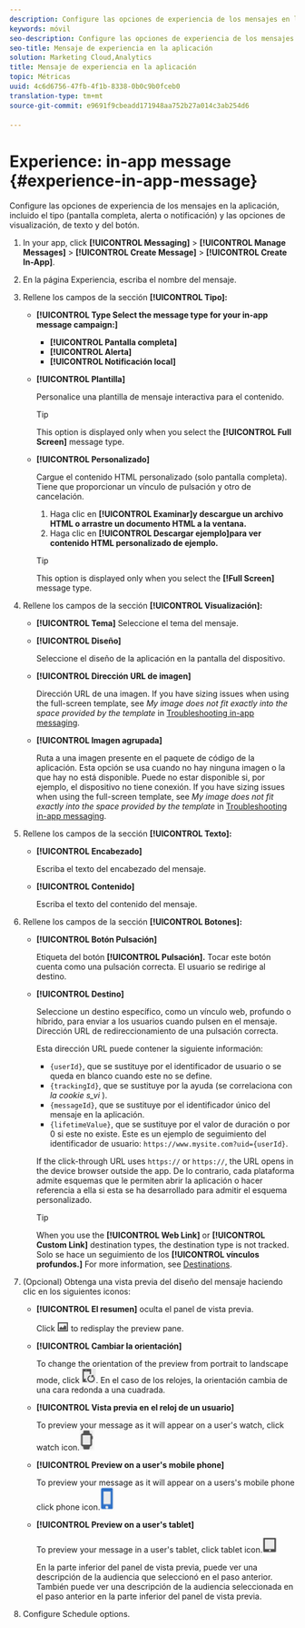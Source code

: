 ```yaml
---
description: Configure las opciones de experiencia de los mensajes en la aplicación, incluido el tipo (pantalla completa, alerta o notificación) y las opciones de visualización, de texto y del botón.
keywords: móvil
seo-description: Configure las opciones de experiencia de los mensajes en la aplicación, incluido el tipo (pantalla completa, alerta o notificación) y las opciones de visualización, de texto y del botón.
seo-title: Mensaje de experiencia en la aplicación
solution: Marketing Cloud,Analytics
title: Mensaje de experiencia en la aplicación
topic: Métricas
uuid: 4c6d6756-47fb-4f1b-8338-0b0c9b0fceb0
translation-type: tm+mt
source-git-commit: e9691f9cbeadd171948aa752b27a014c3ab254d6

---
```



# Experience: in-app message {#experience-in-app-message}

Configure las opciones de experiencia de los mensajes en la aplicación, incluido el tipo (pantalla completa, alerta o notificación) y las opciones de visualización, de texto y del botón.

1. In your app, click **[!UICONTROL Messaging]** &gt; **[!UICONTROL Manage Messages]** &gt; **[!UICONTROL Create Message]** &gt; **[!UICONTROL Create In-App]**.
1. En la página Experiencia, escriba el nombre del mensaje.
1. Rellene los campos de la sección **[!UICONTROL Tipo]:**

   * **[!UICONTROL Type
Select the message type for your in-app message campaign:]**

      * **[!UICONTROL Pantalla completa]**
      * **[!UICONTROL Alerta]**
      * **[!UICONTROL Notificación local]**
   * **[!UICONTROL Plantilla]**

      Personalice una plantilla de mensaje interactiva para el contenido.

      >[!TIP]
      >
      >This option is displayed only when you select the **[!UICONTROL Full Screen]** message type.

   * **[!UICONTROL Personalizado]**

      Cargue el contenido HTML personalizado (solo pantalla completa). Tiene que proporcionar un vínculo de pulsación y otro de cancelación.

      1. Haga clic en **[!UICONTROL Examinar]y descargue un archivo HTML o arrastre un documento HTML a la ventana.**
      1. Haga clic en **[!UICONTROL Descargar ejemplo]para ver contenido HTML personalizado de ejemplo.**
      >[!TIP]
      >
      >This option is displayed only when you select the **[!Full Screen]** message type.



1. Rellene los campos de la sección **[!UICONTROL Visualización]:**

   * **[!UICONTROL Tema]**
   Seleccione el tema del mensaje.

   * **[!UICONTROL Diseño]**

      Seleccione el diseño de la aplicación en la pantalla del dispositivo.

   * **[!UICONTROL Dirección URL de imagen]**

      Dirección URL de una imagen. If you have sizing issues when using the full-screen template, see *My image does not fit exactly into the space provided by the template* in [Troubleshooting in-app messaging](/help/using/in-app-messaging/t-in-app-message/in-apps-ts.md).

   * **[!UICONTROL Imagen agrupada]**

      Ruta a una imagen presente en el paquete de código de la aplicación. Esta opción se usa cuando no hay ninguna imagen o la que hay no está disponible. Puede no estar disponible si, por ejemplo, el dispositivo no tiene conexión. If you have sizing issues when using the full-screen template, see *My image does not fit exactly into the space provided by the template* in [Troubleshooting in-app messaging](/help/using/in-app-messaging/t-in-app-message/in-apps-ts.md).


1. Rellene los campos de la sección **[!UICONTROL Texto]:**

   * **[!UICONTROL Encabezado]**

      Escriba el texto del encabezado del mensaje.

   * **[!UICONTROL Contenido]**

      Escriba el texto del contenido del mensaje.

1. Rellene los campos de la sección **[!UICONTROL Botones]:**

   * **[!UICONTROL Botón Pulsación]**

      Etiqueta del botón **[!UICONTROL Pulsación].** Tocar este botón cuenta como una pulsación correcta. El usuario se redirige al destino.

   * **[!UICONTROL Destino]**

      Seleccione un destino específico, como un vínculo web, profundo o híbrido, para enviar a los usuarios cuando pulsen en el mensaje. Dirección URL de redireccionamiento de una pulsación correcta.

      Esta dirección URL puede contener la siguiente información:

      * `{userId}`, que se sustituye por el identificador de usuario o se queda en blanco cuando este no se define.
      * `{trackingId}`, que se sustituye por la ayuda (se correlaciona con *la cookie s_vi* ).
      * `{messageId}`, que se sustituye por el identificador único del mensaje en la aplicación.
      * `{lifetimeValue}`, que se sustituye por el valor de duración o por 0 si este no existe.
      Este es un ejemplo de seguimiento del identificador de usuario: `https://www.mysite.com?uid={userId}`.

      If the click-through URL uses `https://` or `https://`, the URL opens in the device browser outside the app. De lo contrario, cada plataforma admite esquemas que le permiten abrir la aplicación o hacer referencia a ella si esta se ha desarrollado para admitir el esquema personalizado.

      >[!TIP]
      >
      >When you use the **[!UICONTROL Web Link]** or **[!UICONTROL Custom Link]** destination types, the destination type is not tracked. Solo se hace un seguimiento de los **[!UICONTROL vínculos profundos.]** For more information, see [Destinations](/help/using/acquisition-main/c-create-destinations.md).


1. (Opcional) Obtenga una vista previa del diseño del mensaje haciendo clic en los siguientes iconos:

   * **[!UICONTROL El resumen]** oculta el panel de vista previa.

      Click ![preview](assets/icon_preview.png) to redisplay the preview pane.

   * **[!UICONTROL Cambiar la orientación]**

      To change the orientation of the preview from portrait to landscape mode, click ![orientation](assets/icon_orientation.png). En el caso de los relojes, la orientación cambia de una cara redonda a una cuadrada.

   * **[!UICONTROL Vista previa en el reloj de un usuario]**

      To preview your message as it will appear on a user's watch, click watch icon.![](assets/icon_watch.png)

   * **[!UICONTROL Preview on a user's mobile phone]**

      To preview your message as it will appear on a users's mobile phone click phone icon.![](assets/icon_phone.png)

   * **[!UICONTROL Preview on a user's tablet]**

      To preview your message in a user's tablet, click tablet icon.![](assets/icon_tablet.png)

      En la parte inferior del panel de vista previa, puede ver una descripción de la audiencia que seleccionó en el paso anterior. También puede ver una descripción de la audiencia seleccionada en el paso anterior en la parte inferior del panel de vista previa.

1. Configure Schedule options.[](/help/using/in-app-messaging/t-in-app-message/c-schedule-in-app-message.md)
